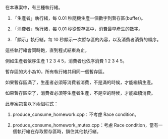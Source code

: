 在本專案中，有三種執行緒。

1. 「生產者」執行緒，每 0.01 秒隨機生產一個數字到暫存區(buffer)。

2. 「消費者」執行緒，每 0.01 秒從暫存區中，消費最早產生的數字。

3. 「顯示」執行緒，每 10 秒顯示一次暫存區的內容，以及消費者消費的順序。

這些執行緒會同時跑，直到程式結束為止。

例如生產者依序生產 1 2 3 4 5，消費者也依序消費 1 2 3 4 5。

暫存區的大小為10，所有執行緒共用同一個暫存區。

如果暫存區滿了，生產者必須等消費者消費，不是滿的時候，才能繼續生產。

如果暫存區空了，消費者必須等生產者生產，不是空的時候，才能繼續消費。

此專案包含以下兩個程式：

1. produce_consume_homework.cpp：不考慮 Race condition。

2. produce_consume_homework_mutex.cpp：考慮 Race condition，當有一個執行緒在存取暫存區時，鎖住其他執行緒。
